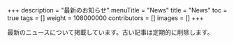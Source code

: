 +++
description = "最新のお知らせ"
menuTitle = "News"
title = "News"
toc = true
tags = []
weight = 108000000
contributors = []
images = []
+++

最新のニュースについて掲載しています。古い記事は定期的に削除します。